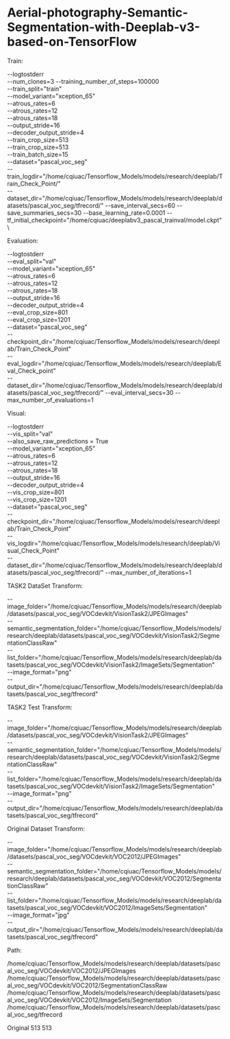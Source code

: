 # Aerial-photography-Semantic-Segmentation-with-Deeplab-v3-based-on-TensorFlow
Train:

--logtostderr \
--num_clones=3
--training_number_of_steps=100000 \
--train_split="train" \
--model_variant="xception_65" \
--atrous_rates=6 \
--atrous_rates=12 \
--atrous_rates=18 \
--output_stride=16 \
--decoder_output_stride=4 \
--train_crop_size=513 \
--train_crop_size=513 \
--train_batch_size=15 \
--dataset="pascal_voc_seg" \
--train_logdir="/home/cqiuac/Tensorflow_Models/models/research/deeplab/Train_Check_Point/" \
--dataset_dir="/home/cqiuac/Tensorflow_Models/models/research/deeplab/datasets/pascal_voc_seg/tfrecord/"
--save_interval_secs=60
--save_summaries_secs=30
--base_learning_rate=0.0001
--tf_initial_checkpoint="/home/cqiuac/deeplabv3_pascal_trainval/model.ckpt" \

Evaluation:

--logtostderr \
--eval_split="val" \
--model_variant="xception_65" \
--atrous_rates=6 \
--atrous_rates=12 \
--atrous_rates=18 \
--output_stride=16 \
--decoder_output_stride=4 \
--eval_crop_size=801 \
--eval_crop_size=1201 \
--dataset="pascal_voc_seg" \
--checkpoint_dir="/home/cqiuac/Tensorflow_Models/models/research/deeplab/Train_Check_Point" \
--eval_logdir="/home/cqiuac/Tensorflow_Models/models/research/deeplab/Eval_Check_point" \
--dataset_dir="/home/cqiuac/Tensorflow_Models/models/research/deeplab/datasets/pascal_voc_seg/tfrecord/"
--eval_interval_secs=30
--max_number_of_evaluations=1


Visual:

--logtostderr \
--vis_split="val" \
--also_save_raw_predictions = True \
--model_variant="xception_65" \
--atrous_rates=6 \
--atrous_rates=12 \
--atrous_rates=18 \
--output_stride=16 \
--decoder_output_stride=4 \
--vis_crop_size=801 \
--vis_crop_size=1201 \
--dataset="pascal_voc_seg" \
--checkpoint_dir="/home/cqiuac/Tensorflow_Models/models/research/deeplab/Train_Check_Point" \
--vis_logdir="/home/cqiuac/Tensorflow_Models/models/research/deeplab/Visual_Check_Point" \
--dataset_dir="/home/cqiuac/Tensorflow_Models/models/research/deeplab/datasets/pascal_voc_seg/tfrecord/"
--max_number_of_iterations=1


TASK2 DataSet Transform:

--image_folder="/home/cqiuac/Tensorflow_Models/models/research/deeplab/datasets/pascal_voc_seg/VOCdevkit/VisionTask2/JPEGImages" \
--semantic_segmentation_folder="/home/cqiuac/Tensorflow_Models/models/research/deeplab/datasets/pascal_voc_seg/VOCdevkit/VisionTask2/SegmentationClassRaw" \
--list_folder="/home/cqiuac/Tensorflow_Models/models/research/deeplab/datasets/pascal_voc_seg/VOCdevkit/VisionTask2/ImageSets/Segmentation" \
--image_format="png" \
--output_dir="/home/cqiuac/Tensorflow_Models/models/research/deeplab/datasets/pascal_voc_seg/tfrecord"


TASK2 Test Transform:

--image_folder="/home/cqiuac/Tensorflow_Models/models/research/deeplab/datasets/pascal_voc_seg/VOCdevkit/VisionTask2/JPEGImages" \
--semantic_segmentation_folder="/home/cqiuac/Tensorflow_Models/models/research/deeplab/datasets/pascal_voc_seg/VOCdevkit/VisionTask2/SegmentationClassRaw" \
--list_folder="/home/cqiuac/Tensorflow_Models/models/research/deeplab/datasets/pascal_voc_seg/VOCdevkit/VisionTask2/ImageSets/Segmentation" \
--image_format="png" \
--output_dir="/home/cqiuac/Tensorflow_Models/models/research/deeplab/datasets/pascal_voc_seg/tfrecord"


Original Dataset Transform:

--image_folder="/home/cqiuac/Tensorflow_Models/models/research/deeplab/datasets/pascal_voc_seg/VOCdevkit/VOC2012/JPEGImages" \
--semantic_segmentation_folder="/home/cqiuac/Tensorflow_Models/models/research/deeplab/datasets/pascal_voc_seg/VOCdevkit/VOC2012/SegmentationClassRaw" \
--list_folder="/home/cqiuac/Tensorflow_Models/models/research/deeplab/datasets/pascal_voc_seg/VOCdevkit/VOC2012/ImageSets/Segmentation" \
--image_format="jpg" \
--output_dir="/home/cqiuac/Tensorflow_Models/models/research/deeplab/datasets/pascal_voc_seg/tfrecord"


Path:

/home/cqiuac/Tensorflow_Models/models/research/deeplab/datasets/pascal_voc_seg/VOCdevkit/VOC2012/JPEGImages
/home/cqiuac/Tensorflow_Models/models/research/deeplab/datasets/pascal_voc_seg/VOCdevkit/VOC2012/SegmentationClassRaw
/home/cqiuac/Tensorflow_Models/models/research/deeplab/datasets/pascal_voc_seg/VOCdevkit/VOC2012/ImageSets/Segmentation
/home/cqiuac/Tensorflow_Models/models/research/deeplab/datasets/pascal_voc_seg/tfrecord

Original 513 513
